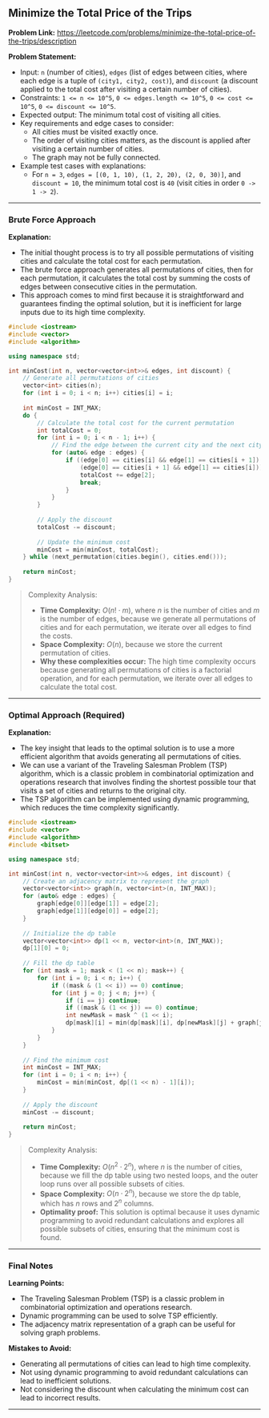 ## Minimize the Total Price of the Trips
**Problem Link:** https://leetcode.com/problems/minimize-the-total-price-of-the-trips/description

**Problem Statement:**
- Input: `n` (number of cities), `edges` (list of edges between cities, where each edge is a tuple of `(city1, city2, cost)`), and `discount` (a discount applied to the total cost after visiting a certain number of cities).
- Constraints: `1 <= n <= 10^5`, `0 <= edges.length <= 10^5`, `0 <= cost <= 10^5`, `0 <= discount <= 10^5`.
- Expected output: The minimum total cost of visiting all cities.
- Key requirements and edge cases to consider: 
    - All cities must be visited exactly once.
    - The order of visiting cities matters, as the discount is applied after visiting a certain number of cities.
    - The graph may not be fully connected.
- Example test cases with explanations:
    - For `n = 3`, `edges = [(0, 1, 10), (1, 2, 20), (2, 0, 30)]`, and `discount = 10`, the minimum total cost is `40` (visit cities in order `0 -> 1 -> 2`).

---

### Brute Force Approach

**Explanation:**
- The initial thought process is to try all possible permutations of visiting cities and calculate the total cost for each permutation.
- The brute force approach generates all permutations of cities, then for each permutation, it calculates the total cost by summing the costs of edges between consecutive cities in the permutation.
- This approach comes to mind first because it is straightforward and guarantees finding the optimal solution, but it is inefficient for large inputs due to its high time complexity.

```cpp
#include <iostream>
#include <vector>
#include <algorithm>

using namespace std;

int minCost(int n, vector<vector<int>>& edges, int discount) {
    // Generate all permutations of cities
    vector<int> cities(n);
    for (int i = 0; i < n; i++) cities[i] = i;
    
    int minCost = INT_MAX;
    do {
        // Calculate the total cost for the current permutation
        int totalCost = 0;
        for (int i = 0; i < n - 1; i++) {
            // Find the edge between the current city and the next city
            for (auto& edge : edges) {
                if ((edge[0] == cities[i] && edge[1] == cities[i + 1]) || 
                    (edge[0] == cities[i + 1] && edge[1] == cities[i])) {
                    totalCost += edge[2];
                    break;
                }
            }
        }
        
        // Apply the discount
        totalCost -= discount;
        
        // Update the minimum cost
        minCost = min(minCost, totalCost);
    } while (next_permutation(cities.begin(), cities.end()));
    
    return minCost;
}
```

> Complexity Analysis:
> - **Time Complexity:** $O(n! \cdot m)$, where $n$ is the number of cities and $m$ is the number of edges, because we generate all permutations of cities and for each permutation, we iterate over all edges to find the costs.
> - **Space Complexity:** $O(n)$, because we store the current permutation of cities.
> - **Why these complexities occur:** The high time complexity occurs because generating all permutations of cities is a factorial operation, and for each permutation, we iterate over all edges to calculate the total cost.

---

### Optimal Approach (Required)

**Explanation:**
- The key insight that leads to the optimal solution is to use a more efficient algorithm that avoids generating all permutations of cities.
- We can use a variant of the Traveling Salesman Problem (TSP) algorithm, which is a classic problem in combinatorial optimization and operations research that involves finding the shortest possible tour that visits a set of cities and returns to the original city.
- The TSP algorithm can be implemented using dynamic programming, which reduces the time complexity significantly.

```cpp
#include <iostream>
#include <vector>
#include <algorithm>
#include <bitset>

using namespace std;

int minCost(int n, vector<vector<int>>& edges, int discount) {
    // Create an adjacency matrix to represent the graph
    vector<vector<int>> graph(n, vector<int>(n, INT_MAX));
    for (auto& edge : edges) {
        graph[edge[0]][edge[1]] = edge[2];
        graph[edge[1]][edge[0]] = edge[2];
    }
    
    // Initialize the dp table
    vector<vector<int>> dp(1 << n, vector<int>(n, INT_MAX));
    dp[1][0] = 0;
    
    // Fill the dp table
    for (int mask = 1; mask < (1 << n); mask++) {
        for (int i = 0; i < n; i++) {
            if ((mask & (1 << i)) == 0) continue;
            for (int j = 0; j < n; j++) {
                if (i == j) continue;
                if ((mask & (1 << j)) == 0) continue;
                int newMask = mask ^ (1 << i);
                dp[mask][i] = min(dp[mask][i], dp[newMask][j] + graph[j][i]);
            }
        }
    }
    
    // Find the minimum cost
    int minCost = INT_MAX;
    for (int i = 0; i < n; i++) {
        minCost = min(minCost, dp[(1 << n) - 1][i]);
    }
    
    // Apply the discount
    minCost -= discount;
    
    return minCost;
}
```

> Complexity Analysis:
> - **Time Complexity:** $O(n^2 \cdot 2^n)$, where $n$ is the number of cities, because we fill the dp table using two nested loops, and the outer loop runs over all possible subsets of cities.
> - **Space Complexity:** $O(n \cdot 2^n)$, because we store the dp table, which has $n$ rows and $2^n$ columns.
> - **Optimality proof:** This solution is optimal because it uses dynamic programming to avoid redundant calculations and explores all possible subsets of cities, ensuring that the minimum cost is found.

---

### Final Notes

**Learning Points:**
- The Traveling Salesman Problem (TSP) is a classic problem in combinatorial optimization and operations research.
- Dynamic programming can be used to solve TSP efficiently.
- The adjacency matrix representation of a graph can be useful for solving graph problems.

**Mistakes to Avoid:**
- Generating all permutations of cities can lead to high time complexity.
- Not using dynamic programming to avoid redundant calculations can lead to inefficient solutions.
- Not considering the discount when calculating the minimum cost can lead to incorrect results.

---